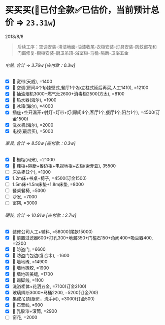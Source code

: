 # 买买买(👻已付全款✅已估价，当前预计总价 => `23.31w`)
2018/8/8
> 后续工序：空调安装-清洁地面-油漆收尾-衣柜安装-灯具安装-防蚊窗花和门窗修复-橱柜安装-厨卫吊顶-浴室柜-马桶-隔断-卫浴五金

###### 电器, 合计 => 3.76w [应付款：0.3w]
- [x] 👻 宽带(天威), =1400
- [x] 👻 空调(房间4个1p挂壁式,餐厅1个2p立柱式延后再买,人工1410), =12100
- [x] 👻 抽油烟机3000+燃气灶2600+消毒柜2500(方太), =8100
- [x] 👻 热水器(海尔), =1900
- [x] 👻 冰箱(海尔), =4000
- [x] 插座+空开漏开+射灯+灯带+灯(房间4个,客厅1个,餐厅1个,阳台1个), =4500(订金1500)
- [x] 洗衣机(海尔), =2000
- [x] 电视(最后买), =5000
###### 家具, 合计 => 8.50w [应付款：0.3w]
- [x] 👻 橱柜(司米), =21000
- [x] 👻 鞋柜+隔断+餐边柜+电视地柜+衣柜(索菲亚), 35500
- [ ] 床头柜(2个), =1000
- [x] 1.2m床+书桌+椅子, =4500(订金1500)
- [ ] 1.5m床+1.5m床垫+1.8m床垫, =8000
- [ ] 餐桌餐椅, =5000
- [ ] 沙发, =7000
- [ ] 窗帘, =3000
###### 硬装, 合计 => 10.91w [应付款：2.7w]
- [x] 装修公司人工+辅料, =58000(尾款15000)
- [x] 👻 前置过滤器600+打孔300+地漏350+门槛石150+角阀400+吸尘器400, =2200
- [x] 👻 防盗门, =6600
- [x] 👻 防盗门包边(复合木), =1600
- [x] 👻 墙地砖, =14900
- [x] 👻 墙地砖胶, =1900
- [x] 👻 墙地砖美缝, =1700
- [x] 👻 踢脚线, =1100
- [X] 洗浴柜体+花洒五金, =7100(订金2100)
- [x] 玻璃隔断3000+马桶2200, =5200(订金700)
- [x] 集成吊顶(厨房，洗手间), =3000(订金500)
- [x] 👻 石膏线, =900
- [x] 👻 乳胶漆+滚筒, =2900
- [ ] 窗花, =2000

